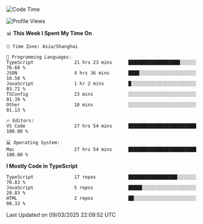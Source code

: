 <!--START_SECTION:waka-->
![Code Time](http://img.shields.io/badge/Code%20Time-7%2C376%20hrs%2047%20mins-blue)

![Profile Views](http://img.shields.io/badge/Profile%20Views-0-blue)

📊 **This Week I Spent My Time On** 

```text
🕑︎ Time Zone: Asia/Shanghai

💬 Programming Languages: 
TypeScript               21 hrs 23 mins      ███████████████████░░░░░░   76.60 % 
JSON                     4 hrs 36 mins       ████░░░░░░░░░░░░░░░░░░░░░   16.50 % 
JavaScript               1 hr 2 mins         █░░░░░░░░░░░░░░░░░░░░░░░░   03.72 % 
TSConfig                 23 mins             ░░░░░░░░░░░░░░░░░░░░░░░░░   01.39 % 
Other                    18 mins             ░░░░░░░░░░░░░░░░░░░░░░░░░   01.13 % 

🔥 Editors: 
VS Code                  27 hrs 54 mins      █████████████████████████   100.00 % 

💻 Operating System: 
Mac                      27 hrs 54 mins      █████████████████████████   100.00 % 
```

**I Mostly Code in TypeScript** 

```text
TypeScript               17 repos            ██████████████████░░░░░░░   70.83 % 
JavaScript               5 repos             █████░░░░░░░░░░░░░░░░░░░░   20.83 % 
HTML                     2 repos             ██░░░░░░░░░░░░░░░░░░░░░░░   08.33 % 
```




 Last Updated on 09/03/2025 22:09:52 UTC
<!--END_SECTION:waka-->
